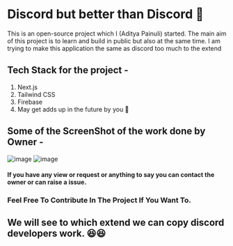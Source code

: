 # Discord but better than Discord 🚀

This is an open-source project which I (Aditya Painuli) started. The main aim of this project is to learn and build in public but also at the same time. I am trying to make this application the same as discord too much to the extend

## Tech Stack for the project -

1. Next.js
2. Tailwind CSS
3. Firebase
4. May get adds up in the future by you 👀

## Some of the ScreenShot of the work done by Owner -
![image](https://user-images.githubusercontent.com/66621672/184871168-d8963108-a883-45ec-b8ae-60826b8a4340.png)
![image](https://user-images.githubusercontent.com/66621672/184871215-315478ac-7cc4-4042-b25e-7d0299104249.png)

#### If you have any view or request or anything to say you can contact the owner or can raise a issue.

### Feel Free To Contribute In The Project If You Want To.

## We will see to which extend we can copy discord developers work. 😆😆
